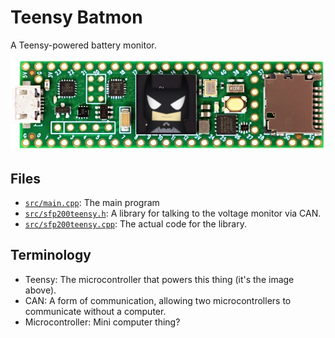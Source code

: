 # Teensy Batmon
A Teensy-powered battery monitor.

![Na na na na na na na na na na na na na na na na... BATMON!](teensy_batman.jpg)

## Files
- [`src/main.cpp`](src/main.cpp): The main program
- [`src/sfp200teensy.h`](src/sfp200teensy.h): A library for talking to the voltage monitor via CAN.
- [`src/sfp200teensy.cpp`](src/sfp200teensy.cpp): The actual code for the library.

## Terminology
- Teensy: The microcontroller that powers this thing (it's the image above).
- CAN: A form of communication, allowing two microcontrollers to communicate without a computer.
- Microcontroller: Mini computer thing?
